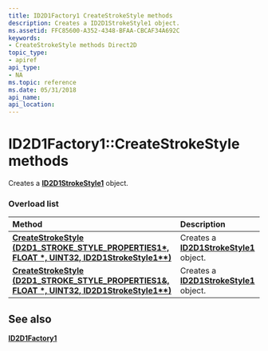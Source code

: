 ```yaml
---
title: ID2D1Factory1 CreateStrokeStyle methods
description: Creates a ID2D1StrokeStyle1 object.
ms.assetid: FFC85600-A352-4348-BFAA-CBCAF34A692C
keywords:
- CreateStrokeStyle methods Direct2D
topic_type:
- apiref
api_type:
- NA
ms.topic: reference
ms.date: 05/31/2018
api_name: 
api_location: 
---
```


# ID2D1Factory1::CreateStrokeStyle methods

Creates a [**ID2D1StrokeStyle1**](https://msdn.microsoft.com/library/Hh446914(v=VS.85).aspx) object.

### Overload list



| Method                                                                                                                                     | Description                                                                 |
|:-------------------------------------------------------------------------------------------------------------------------------------------|:----------------------------------------------------------------------------|
| [**CreateStrokeStyle (D2D1\_STROKE\_STYLE\_PROPERTIES1\*, FLOAT \*, UINT32, ID2D1StrokeStyle1\*\*)**](https://msdn.microsoft.com/library/Hh404605(v=VS.85).aspx) | Creates a [**ID2D1StrokeStyle1**](https://msdn.microsoft.com/library/Hh446914(v=VS.85).aspx) object.<br/> |
| [**CreateStrokeStyle (D2D1\_STROKE\_STYLE\_PROPERTIES1&, FLOAT \*, UINT32, ID2D1StrokeStyle1\*\*)**](https://msdn.microsoft.com/library/JJ841165(v=VS.85).aspx) | Creates a [**ID2D1StrokeStyle1**](https://msdn.microsoft.com/library/Hh446914(v=VS.85).aspx) object.<br/> |



## See also

<dl> <dt>

[**ID2D1Factory1**](https://msdn.microsoft.com/library/Hh404596(v=VS.85).aspx)
</dt> </dl>

 

 





